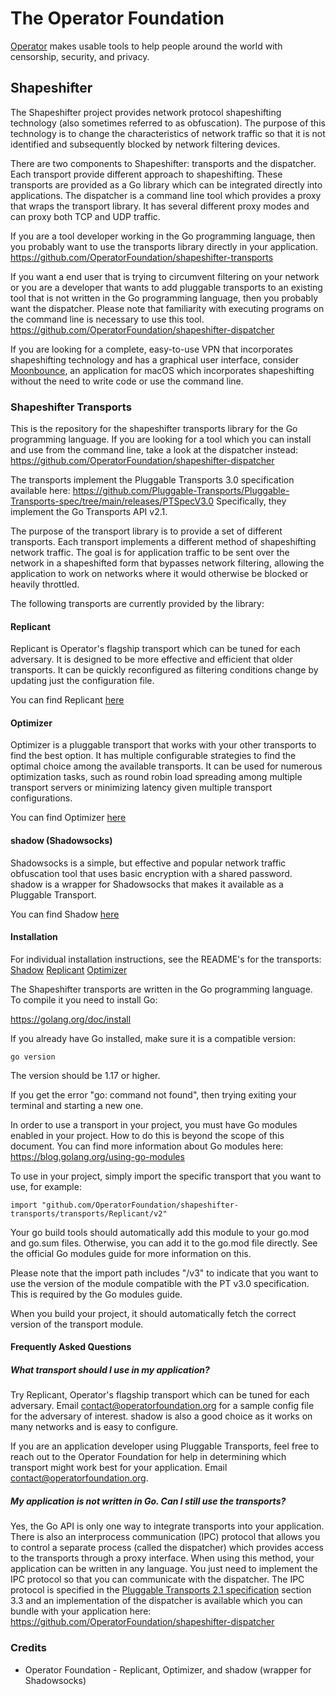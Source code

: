 # The Operator Foundation

[Operator](https://operatorfoundation.org) makes usable tools to help people around the world with censorship, security, and privacy.

## Shapeshifter

The Shapeshifter project provides network protocol shapeshifting technology
(also sometimes referred to as obfuscation). The purpose of this technology is
to change the characteristics of network traffic so that it is not identified
and subsequently blocked by network filtering devices.

There are two components to Shapeshifter: transports and the dispatcher. Each
transport provide different approach to shapeshifting. These transports are
provided as a Go library which can be integrated directly into applications.
The dispatcher is a command line tool which provides a proxy that wraps the
transport library. It has several different proxy modes and can proxy both
TCP and UDP traffic.

If you are a tool developer working in the Go programming language, then you
probably want to use the transports library directly in your application.
<https://github.com/OperatorFoundation/shapeshifter-transports>

If you want a end user that is trying to circumvent filtering on your network or
you are a developer that wants to add pluggable transports to an existing tool
that is not written in the Go programming language, then you probably want the
dispatcher. Please note that familiarity with executing programs on the command
line is necessary to use this tool.
<https://github.com/OperatorFoundation/shapeshifter-dispatcher>

If you are looking for a complete, easy-to-use VPN that incorporates
shapeshifting technology and has a graphical user interface, consider
[Moonbounce](https://github.com/OperatorFoundation/Moonbounce), an application for macOS which incorporates shapeshifting without
the need to write code or use the command line.

### Shapeshifter Transports

This is the repository for the shapeshifter transports library for the Go
programming language. If you are looking for a tool which you can install and
use from the command line, take a look at the dispatcher instead:
<https://github.com/OperatorFoundation/shapeshifter-dispatcher>

The transports implement the Pluggable Transports 3.0 specification available here:
<https://github.com/Pluggable-Transports/Pluggable-Transports-spec/tree/main/releases/PTSpecV3.0> Specifically,
they implement the Go Transports API v2.1.

The purpose of the transport library is to provide a set of different
transports. Each transport implements a different method of shapeshifting
network traffic. The goal is for application traffic to be sent over the network
in a shapeshifted form that bypasses network filtering, allowing
the application to work on networks where it would otherwise be blocked or
heavily throttled.

The following transports are currently provided by the library:

#### Replicant

Replicant is Operator's flagship transport which can be tuned for each adversary. It is designed to be more effective and efficient that older transports.
It can be quickly reconfigured as filtering conditions change by updating just the configuration file.

You can find Replicant [here](https://github.com/OperatorFoundation/Replicant-go)

#### Optimizer

Optimizer is a pluggable transport that works with your other transports to find the best option. It has multiple configurable strategies to find
the optimal choice among the available transports. It can be used for numerous optimization tasks, such as round
robin load spreading among multiple transport servers or minimizing latency given multiple transport configurations.

You can find Optimizer [here](https://github.com/OperatorFoundation/Optimizer-go)

#### shadow (Shadowsocks)

Shadowsocks is a simple, but effective and popular network traffic obfuscation tool that uses basic encryption with a shared password.
shadow is a wrapper for Shadowsocks that makes it available as a Pluggable Transport.

You can find Shadow [here](https://github.com/OperatorFoundation/Shadow-go)

#### Installation

For individual installation instructions, see the README's for the transports:
[Shadow](https://github.com/OperatorFoundation/Shadow-go/blob/main/README.md)
[Replicant](https://github.com/OperatorFoundation/Replicant-go/blob/main/README.md)
[Optimizer](https://github.com/OperatorFoundation/Optimizer-go/blob/main/README.md)

The Shapeshifter transports are written in the Go programming language. To compile it you need
to install Go:

<https://golang.org/doc/install>

If you already have Go installed, make sure it is a compatible version:

    go version

The version should be 1.17 or higher.

If you get the error "go: command not found", then trying exiting your terminal
and starting a new one.

In order to use a transport in your project, you must have Go modules enabled in your project. How to do this is
beyond the scope of this document. You can find more information about Go modules here: <https://blog.golang.org/using-go-modules>

To use in your project, simply import the specific transport that you want to use, for example:

    import "github.com/OperatorFoundation/shapeshifter-transports/transports/Replicant/v2"
    
Your go build tools should automatically add this module to your go.mod and go.sum files. Otherwise, you can add it to the go.mod file directly. See the official Go modules guide for more information on this.    

Please note that the import path includes "/v3" to indicate that you want to use the version of the module compatible with the PT v3.0 specification. This is required by the Go modules guide.

When you build your project, it should automatically fetch the correct version of the transport module.

#### Frequently Asked Questions

##### What transport should I use in my application?

Try Replicant, Operator's flagship transport which can be tuned for each adversary. Email contact@operatorfoundation.org for a sample config file for the adversary of interest.
shadow is also a good choice as it works on many networks and is easy to configure.

If you are an application developer using Pluggable Transports, feel free to reach out to the Operator Foundation for
help in determining which transport might work best for your application. Email contact@operatorfoundation.org.

##### My application is not written in Go. Can I still use the transports?

Yes, the Go API is only one way to integrate transports into your application.
There is also an interprocess communication (IPC) protocol that allows you to
control a separate process (called the dispatcher) which provides access to the
transports through a proxy interface. When using this method, your application
can be written in any language. You just need to implement the IPC protocol so
that you can communicate with the dispatcher. The IPC protocol is specified in
the [Pluggable Transports 2.1 specification](https://www.pluggabletransports.info/spec/#build) section 3.3 and an implementation of the dispatcher is available which you can bundle with your
application here: <https://github.com/OperatorFoundation/shapeshifter-dispatcher>

### Credits

 * Operator Foundation - Replicant, Optimizer, and shadow (wrapper for Shadowsocks)
